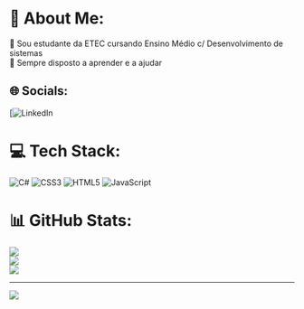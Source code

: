 # 💫 About Me:
🔭 Sou estudante da ETEC cursando Ensino Médio c/ Desenvolvimento de sistemas <br>👯 Sempre disposto a aprender e a ajudar<br>


## 🌐 Socials:
[![LinkedIn](https://www.linkedin.com/in/enzo-vinícius-56419b265/) 

# 💻 Tech Stack:
![C#](https://img.shields.io/badge/c%23-%23239120.svg?style=flat&logo=c-sharp&logoColor=white) ![CSS3](https://img.shields.io/badge/css3-%231572B6.svg?style=flat&logo=css3&logoColor=white) ![HTML5](https://img.shields.io/badge/html5-%23E34F26.svg?style=flat&logo=html5&logoColor=white) ![JavaScript](https://img.shields.io/badge/javascript-%23323330.svg?style=flat&logo=javascript&logoColor=%23F7DF1E)
# 📊 GitHub Stats:
![](https://github-readme-stats.vercel.app/api?username=Vini78Silva&theme=yeblu&hide_border=true&include_all_commits=false&count_private=false)<br/>
![](https://github-readme-streak-stats.herokuapp.com/?user=Vini78Silva&theme=yeblu&hide_border=true)<br/>
![](https://github-readme-stats.vercel.app/api/top-langs/?username=Vini78Silva&theme=yeblu&hide_border=true&include_all_commits=false&count_private=false&layout=compact)

---
[![](https://visitcount.itsvg.in/api?id=Vini78Silva&icon=2&color=11)](https://visitcount.itsvg.in)

<!-- Proudly created with GPRM ( https://gprm.itsvg.in ) -->
